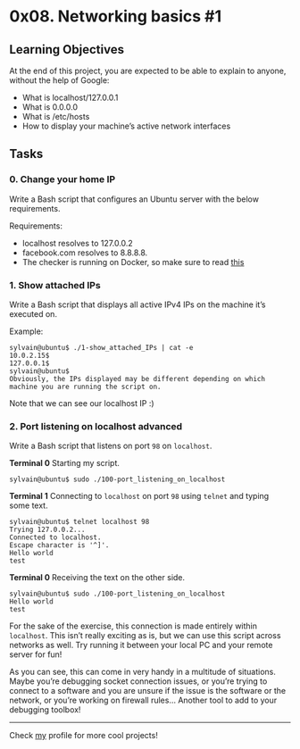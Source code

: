 # 0x08. Networking basics #1
## Learning Objectives
At the end of this project, you are expected to be able to explain to anyone, without the help of Google:
* What is localhost/127.0.0.1
* What is 0.0.0.0
* What is /etc/hosts
* How to display your machine’s active network interfaces

## Tasks
### 0. Change your home IP
Write a Bash script that configures an Ubuntu server with the below requirements.

Requirements:
- localhost resolves to 127.0.0.2
- facebook.com resolves to 8.8.8.8.
- The checker is running on Docker, so make sure to read [this](https://intranet.hbtn.io/rltoken/8PP1z09aHTqgTjyvET6-hg)

### 1. Show attached IPs
Write a Bash script that displays all active IPv4 IPs on the machine it’s executed on.

Example:
```
sylvain@ubuntu$ ./1-show_attached_IPs | cat -e
10.0.2.15$
127.0.0.1$
sylvain@ubuntu$
Obviously, the IPs displayed may be different depending on which machine you are running the script on.
```
Note that we can see our localhost IP :)

### 2. Port listening on localhost **advanced**
Write a Bash script that listens on port `98` on `localhost`.

**Terminal 0**
Starting my script.
```
sylvain@ubuntu$ sudo ./100-port_listening_on_localhost
```

**Terminal 1**
Connecting to `localhost` on port `98` using `telnet` and typing some text.
```
sylvain@ubuntu$ telnet localhost 98
Trying 127.0.0.2...
Connected to localhost.
Escape character is '^]'.
Hello world
test
```

**Terminal 0**
Receiving the text on the other side.
```
sylvain@ubuntu$ sudo ./100-port_listening_on_localhost
Hello world
test
```

For the sake of the exercise, this connection is made entirely within `localhost`. This isn’t really exciting as is, but we can use this script across networks as well. Try running it between your local PC and your remote server for fun!

As you can see, this can come in very handy in a multitude of situations. Maybe you’re debugging socket connection issues, or you’re trying to connect to a software and you are unsure if the issue is the software or the network, or you’re working on firewall rules… Another tool to add to your debugging toolbox!

---------------------------
Check [my](https://github.com/sfrechou) profile for more cool projects!